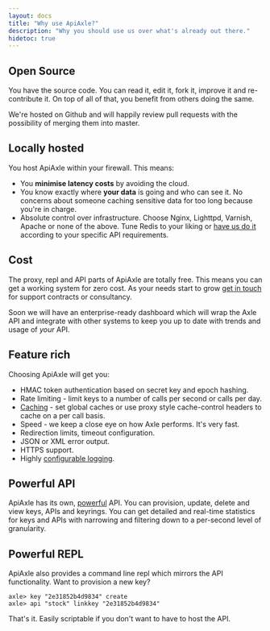 ```yaml
---
layout: docs
title: "Why use ApiAxle?"
description: "Why you should use us over what's already out there."
hidetoc: true
---
```


## Open Source

You have the source code. You can read it, edit it, fork it, improve
it and re-contribute it. On top of all of that, you benefit from
others doing the same.

We're hosted on Github and will happily review pull requests with the
possibility of merging them into master.

## Locally hosted

You host ApiAxle within your firewall. This means:

 * You **minimise latency costs** by avoiding the cloud.
 * You know exactly where **your data** is going and who can see
   it. No concerns about someone caching sensitive data for too long
   because you're in charge.
 * Absolute control over infrastructure. Choose Nginx, Lighttpd,
   Varnish, Apache or none of the above. Tune Redis to your liking or
   [have us do it](mailto:support@apiaxle.com) according to your
   specific API requirements.

## Cost

The proxy, repl and API parts of ApiAxle are totally free. This means
you can get a working system for zero cost. As your needs start to
grow [get in touch](mailto:support@apiaxle.com) for support contracts
or consultancy.

Soon we will have an enterprise-ready dashboard which will wrap the
Axle API and integrate with other systems to keep you up to date with
trends and usage of *your* API.

## Feature rich

Choosing ApiAxle will get you:

 * HMAC token authentication based on secret key and epoch hashing.
 * Rate limiting - limit keys to a number of calls per second or calls per day.
 * [Caching](http://apiaxle.com/docs/caching/) - set global caches or
   use proxy style cache-control headers to cache on a per call basis.
 * Speed - we keep a close eye on how Axle performs. It's very fast.
 * Redirection limits, timeout configuration.
 * JSON or XML error output.
 * HTTPS support.
 * Highly [configurable logging](http://apiaxle.com/docs/configuration/).
 
## Powerful API

ApiAxle has its own, [powerful](http://apiaxle.com/api.html) API. You
can provision, update, delete and view keys, APIs and keyrings. You
can get detailed and real-time statistics for keys and APIs with
narrowing and filtering down to a per-second level of granularity.

## Powerful REPL

ApiAxle also provides a command line repl which mirrors the API
functionality. Want to provision a new key?

    axle> key "2e31852b4d9834" create
    axle> api "stock" linkkey "2e31852b4d9834"
    
That's it. Easily scriptable if you don't want to have to host the
API.
